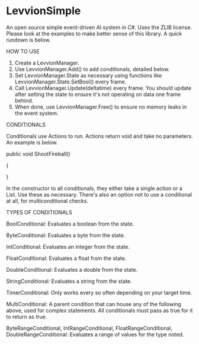# LevvionSimple
An open source simple event-driven AI system in C#. Uses the ZLIB license. Please look at the examples to make better sense of this library. A quick rundown is below.

HOW TO USE

1. Create a LevvionManager.
2. Use LevvionManager.Add() to add conditionals, detailed below.
3. Set LevvionManager.State as necessary using functions like LevvionManager.State.SetBool() every frame.
4. Call LevvionManager.Update(deltatime) every frame. You should update after setting the state to ensure it's not operating on data one frame behind.
5. When done, use LevvionManager.Free() to ensure no memory leaks in the event system.

CONDITIONALS

Conditionals use Actions to run. Actions return void and take no parameters. An example is below.

public void ShootFireball()

{

}

In the constructor to all conditionals, they either take a single action or a List<Action>. Use these as necessary. There's also an option not to use a conditional at all, for multiconditional checks.

TYPES OF CONDITIONALS

BoolConditional: Evaluates a boolean from the state.

ByteConditional: Evaluates a byte from the state.

IntConditional: Evaluates an integer from the state.

FloatConditional: Evaluates a float from the state.

DoubleConditional: Evaluates a double from the state.

StringConditional: Evaluates a string from the state.

TimerConditional: Only works every so often depending on your target time.

MultiConditional: A parent condition that can house any of the following above, used for complex statements. All conditionals must pass as true for it to return as true.

ByteRangeConditional, IntRangeConditional, FloatRangeConditional, DoubleRangeConditional: Evaluates a range of values for the type noted.
